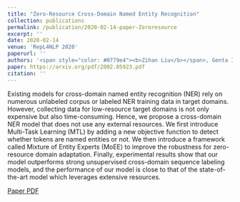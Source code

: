 ```yaml
---
title: "Zero-Resource Cross-Domain Named Entity Recognition"
collection: publications
permalink: /publication/2020-02-14-paper-Zeroresource
excerpt: ''
date: 2020-02-14
venue: 'RepL4NLP 2020'
paperurl: ''
authors: '<span style="color: #0779e4"><b>Zihan Liu</b></span>, Genta Indra Winata, Pascale Fung'
paper: https://arxiv.org/pdf/2002.05923.pdf
citation: ''
---
```

Existing models for cross-domain named entity recognition (NER) rely on numerous unlabeled corpus or labeled NER training data in target domains. However, collecting data for low-resource target domains is not only expensive but also time-consuming. Hence, we propose a cross-domain NER model that does not use any external resources. We first introduce Multi-Task Learning (MTL) by adding a new objective function to detect whether tokens are named entities or not. We then introduce a framework called Mixture of Entity Experts (MoEE) to improve the robustness for zero-resource domain adaptation. Finally, experimental results show that our model outperforms strong unsupervised cross-domain sequence labeling models, and the performance of our model is close to that of the state-of-the-art model which leverages extensive resources.

[Paper PDF](https://arxiv.org/pdf/2002.05923.pdf)
